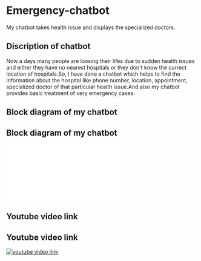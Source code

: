 # Emergency-chatbot
My chatbot takes health issue and displays the specialized doctors.

## Discription of chatbot
 Now a days many people are loosing their lifes due to sudden health issues and either they have no nearest hospitals or they don't know the currect location of hospitals.So, I have done a chatbot which helps to find the information about the hospital like phone number, location, appointment, specialized doctor of that particular health issue.And also my chatbot provides basic treatment of very emergency cases.

 ## Block diagram of my chatbot

## Block diagram of my chatbot
 ![Block diagram](file:///C:/Users/yagnam.jaya%20surekha/Downloads/Blank%20diagram.pdf)

 ## Youtube video link
## Youtube video link
 [![youtube video link](https://img.youtube.com/vi/Y647JGv1Zn4/0.jpg)](https://www.youtube.com/watch?v=Y647JGv1Zn4)

